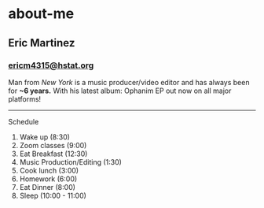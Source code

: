 # about-me
## Eric Martinez
### ericm4315@hstat.org
Man from _New York_ is a music producer/video editor and has always been for **~6 years.** With his latest album: Ophanim EP out now on all major platforms!

--- 

<p>Schedule</p>
<ol>
    <li>Wake up (8:30)</li>
    <li>Zoom classes (9:00)</li>
    <li>Eat Breakfast (12:30)</li>
    <li>Music Production/Editing (1:30)</li>
    <li>Cook lunch (3:00)</li>
    <li>Homework (6:00)</li>
    <li>Eat Dinner (8:00)</li>
    <li>Sleep (10:00 - 11:00)</li>
</ol>